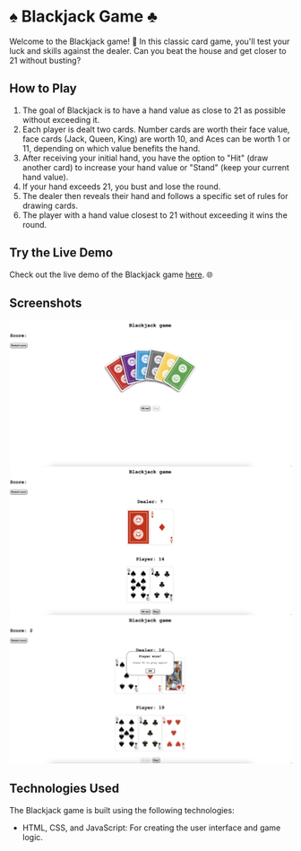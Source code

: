 # ♠️ Blackjack Game ♣️

Welcome to the Blackjack game! 🚀 In this classic card game, you'll test your luck and skills against the dealer. Can you beat the house and get closer to 21 without busting?

## How to Play

1. The goal of Blackjack is to have a hand value as close to 21 as possible without exceeding it.
2. Each player is dealt two cards. Number cards are worth their face value, face cards (Jack, Queen, King) are worth 10, and Aces can be worth 1 or 11, depending on which value benefits the hand.
3. After receiving your initial hand, you have the option to "Hit" (draw another card) to increase your hand value or "Stand" (keep your current hand value).
4. If your hand exceeds 21, you bust and lose the round.
5. The dealer then reveals their hand and follows a specific set of rules for drawing cards.
6. The player with a hand value closest to 21 without exceeding it wins the round.

## Try the Live Demo

Check out the live demo of the Blackjack game [here](https://morohoschidanieli.github.io/blackjack-game/). 🌐

## Screenshots

![Screenshot 1](./docs/images/homepage.png)
![Screenshot 2](./docs/images/firstround.png)
![Screenshot 3](./docs/images/finalround.png)

## Technologies Used

The Blackjack game is built using the following technologies:

- HTML, CSS, and JavaScript: For creating the user interface and game logic.
